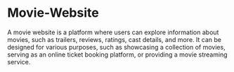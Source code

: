 # Movie-Website
A movie website is a platform where users can explore information about movies, such as trailers, reviews, ratings, cast details, and more. It can be designed for various purposes, such as showcasing a collection of movies, serving as an online ticket booking platform, or providing a movie streaming service. 

